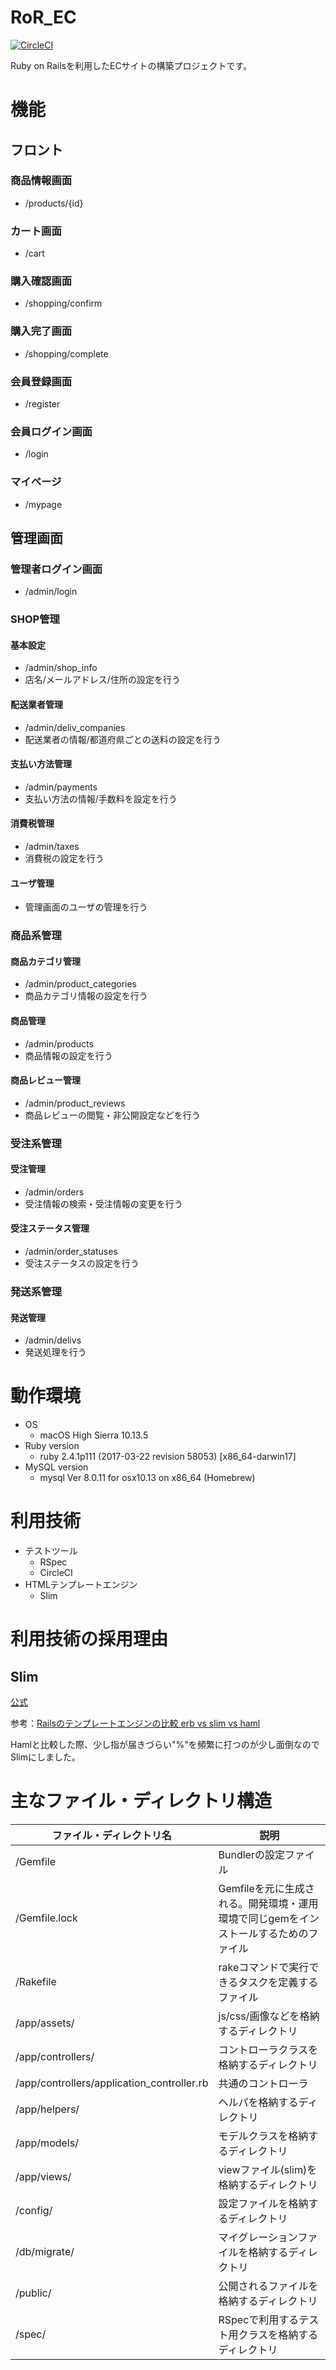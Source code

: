 # RoR_EC
[![CircleCI](https://circleci.com/gh/hondadadadada/rails/tree/master.svg?style=svg)](https://circleci.com/gh/hondadadadada/rails/tree/master)

Ruby on Railsを利用したECサイトの構築プロジェクトです。

# 機能
## フロント
### 商品情報画面
- /products/{id}
### カート画面
- /cart
### 購入確認画面
- /shopping/confirm
### 購入完了画面
- /shopping/complete
### 会員登録画面
- /register
### 会員ログイン画面
- /login
### マイページ
- /mypage
## 管理画面
### 管理者ログイン画面
- /admin/login
### SHOP管理
#### 基本設定
- /admin/shop_info
- 店名/メールアドレス/住所の設定を行う
#### 配送業者管理
- /admin/deliv_companies
- 配送業者の情報/都道府県ごとの送料の設定を行う
#### 支払い方法管理
- /admin/payments
- 支払い方法の情報/手数料を設定を行う
#### 消費税管理
- /admin/taxes
- 消費税の設定を行う
#### ユーザ管理
- 管理画面のユーザの管理を行う
### 商品系管理
#### 商品カテゴリ管理
- /admin/product_categories
- 商品カテゴリ情報の設定を行う
#### 商品管理
- /admin/products
- 商品情報の設定を行う
#### 商品レビュー管理
- /admin/product_reviews
- 商品レビューの閲覧・非公開設定などを行う
### 受注系管理
#### 受注管理
- /admin/orders
- 受注情報の検索・受注情報の変更を行う
#### 受注ステータス管理
- /admin/order_statuses
- 受注ステータスの設定を行う
### 発送系管理
#### 発送管理
- /admin/delivs
- 発送処理を行う

# 動作環境
* OS
    * macOS High Sierra 10.13.5
* Ruby version
    * ruby 2.4.1p111 (2017-03-22 revision 58053) [x86_64-darwin17]
* MySQL version
    * mysql  Ver 8.0.11 for osx10.13 on x86_64 (Homebrew)

# 利用技術
* テストツール
    * RSpec
    * CircleCI
* HTMLテンプレートエンジン
    * Slim

# 利用技術の採用理由
## Slim
[公式](http://slim-lang.com/index.html)

参考：[Railsのテンプレートエンジンの比較 erb vs slim vs haml](http://ruby-rails.hatenadiary.com/entry/20141001/1412169453)

Hamlと比較した際、少し指が届きづらい"%"を頻繁に打つのが少し面倒なのでSlimにしました。

# 主なファイル・ディレクトリ構造
|ファイル・ディレクトリ名|説明|
|---|---|
|/Gemfile|Bundlerの設定ファイル|
|/Gemfile.lock|Gemfileを元に生成される。開発環境・運用環境で同じgemをインストールするためのファイル|
|/Rakefile|rakeコマンドで実行できるタスクを定義するファイル|
|/app/assets/|js/css/画像などを格納するディレクトリ|
|/app/controllers/|コントローラクラスを格納するディレクトリ|
|/app/controllers/application_controller.rb|共通のコントローラ|
|/app/helpers/|ヘルパを格納するディレクトリ|
|/app/models/|モデルクラスを格納するディレクトリ|
|/app/views/|viewファイル(slim)を格納するディレクトリ|
|/config/|設定ファイルを格納するディレクトリ|
|/db/migrate/|マイグレーションファイルを格納するディレクトリ|
|/public/|公開されるファイルを格納するディレクトリ|
|/spec/|RSpecで利用するテスト用クラスを格納するディレクトリ|
